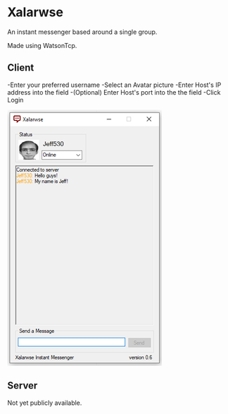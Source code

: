 # Xalarwse
An instant messenger based around a single group.

Made using WatsonTcp.

## Client
-Enter your preferred username
-Select an Avatar picture
-Enter Host's IP address into the field
-(Optional) Enter Host's port into the the field
-Click Login

![Preview](preview.png)

## Server
Not yet publicly available.
